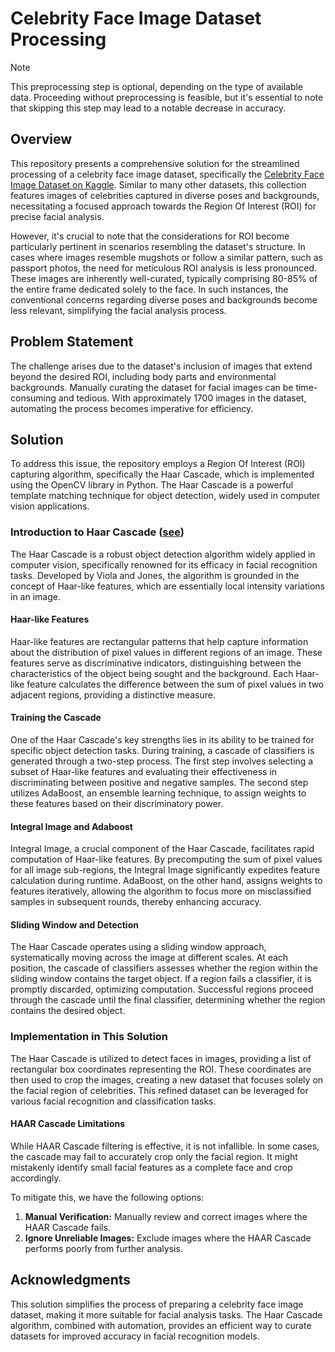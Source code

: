 # Celebrity Face Image Dataset Processing

> [!NOTE]  
> This preprocessing step is optional, depending on the type of available data. Proceeding without preprocessing is feasible, but it's essential to note that skipping this step may lead to a notable decrease in accuracy.

## Overview

This repository presents a comprehensive solution for the streamlined processing of a celebrity face image dataset, specifically the [Celebrity Face Image Dataset on Kaggle](https://www.kaggle.com/datasets/vishesh1412/celebrity-face-image-dataset). Similar to many other datasets, this collection features images of celebrities captured in diverse poses and backgrounds, necessitating a focused approach towards the Region Of Interest (ROI) for precise facial analysis.

However, it's crucial to note that the considerations for ROI become particularly pertinent in scenarios resembling the dataset's structure. In cases where images resemble mugshots or follow a similar pattern, such as passport photos, the need for meticulous ROI analysis is less pronounced. These images are inherently well-curated, typically comprising 80-85% of the entire frame dedicated solely to the face. In such instances, the conventional concerns regarding diverse poses and backgrounds become less relevant, simplifying the facial analysis process.

## Problem Statement

The challenge arises due to the dataset's inclusion of images that extend beyond the desired ROI, including body parts and environmental backgrounds. Manually curating the dataset for facial images can be time-consuming and tedious. With approximately 1700 images in the dataset, automating the process becomes imperative for efficiency.

## Solution

To address this issue, the repository employs a Region Of Interest (ROI) capturing algorithm, specifically the Haar Cascade, which is implemented using the OpenCV library in Python. The Haar Cascade is a powerful template matching technique for object detection, widely used in computer vision applications.

### Introduction to Haar Cascade ([see](https://github.com/opencv/opencv/tree/master/data/haarcascades))

The Haar Cascade is a robust object detection algorithm widely applied in computer vision, specifically renowned for its efficacy in facial recognition tasks. Developed by Viola and Jones, the algorithm is grounded in the concept of Haar-like features, which are essentially local intensity variations in an image.

#### Haar-like Features

Haar-like features are rectangular patterns that help capture information about the distribution of pixel values in different regions of an image. These features serve as discriminative indicators, distinguishing between the characteristics of the object being sought and the background. Each Haar-like feature calculates the difference between the sum of pixel values in two adjacent regions, providing a distinctive measure.

#### Training the Cascade

One of the Haar Cascade's key strengths lies in its ability to be trained for specific object detection tasks. During training, a cascade of classifiers is generated through a two-step process. The first step involves selecting a subset of Haar-like features and evaluating their effectiveness in discriminating between positive and negative samples. The second step utilizes AdaBoost, an ensemble learning technique, to assign weights to these features based on their discriminatory power.

#### Integral Image and Adaboost

Integral Image, a crucial component of the Haar Cascade, facilitates rapid computation of Haar-like features. By precomputing the sum of pixel values for all image sub-regions, the Integral Image significantly expedites feature calculation during runtime. AdaBoost, on the other hand, assigns weights to features iteratively, allowing the algorithm to focus more on misclassified samples in subsequent rounds, thereby enhancing accuracy.

#### Sliding Window and Detection

The Haar Cascade operates using a sliding window approach, systematically moving across the image at different scales. At each position, the cascade of classifiers assesses whether the region within the sliding window contains the target object. If a region fails a classifier, it is promptly discarded, optimizing computation. Successful regions proceed through the cascade until the final classifier, determining whether the region contains the desired object.

### Implementation in This Solution

The Haar Cascade is utilized to detect faces in images, providing a list of rectangular box coordinates representing the ROI. These coordinates are then used to crop the images, creating a new dataset that focuses solely on the facial region of celebrities. This refined dataset can be leveraged for various facial recognition and classification tasks.

#### HAAR Cascade Limitations
 
While HAAR Cascade filtering is effective, it is not infallible. In some cases, the cascade may fail to accurately crop only the facial region. It might mistakenly identify small facial features as a complete face and crop accordingly.

To mitigate this, we have the following options:

1. **Manual Verification:** Manually review and correct images where the HAAR Cascade fails.
2. **Ignore Unreliable Images:** Exclude images where the HAAR Cascade performs poorly from further analysis.

## Acknowledgments

This solution simplifies the process of preparing a celebrity face image dataset, making it more suitable for facial analysis tasks. The Haar Cascade algorithm, combined with automation, provides an efficient way to curate datasets for improved accuracy in facial recognition models.
